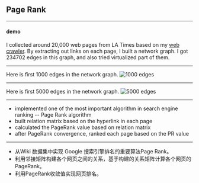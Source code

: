 ## Page Rank

---
#### demo
I collected around 20,000 web pages from LA Times based on my [web crawler](https://github.com/ZhangShiqiu1993/search_engine/tree/master/webcrawler). By extracting out links on each page, I built a network graph. I got 234702 edges in this graph, and also tried virtualized part of them.

---
Here is first 1000 edges in the network graph.
![1000 edges](https://github.com/ZhangShiqiu1993/search_engine/blob/master/demo/pagerank_figure_2.png?raw=true)

---
Here is first 5000 edges in the network graph.
![5000 edges](https://github.com/ZhangShiqiu1993/search_engine/blob/master/demo/pagerank_figure_1.png?raw=true)

---
* implemented one of the most important algorithm in search engine ranking  -- Page Rank algorithm
* built relation matrix based on the hyperlink in each page
* calculated the PageRank value based on relation matrix
* after PageRank convergence, ranked each page based on the PR value


---
+ 从Wiki 数据集中实现 Google 搜索引擎排名的重要算法Page Rank。
+ 利用邻接矩阵构建各个网页之间的关系，基于构建的关系矩阵计算各个网页的PageRank。
+ 利用PageRank收敛值实现网页排名。
